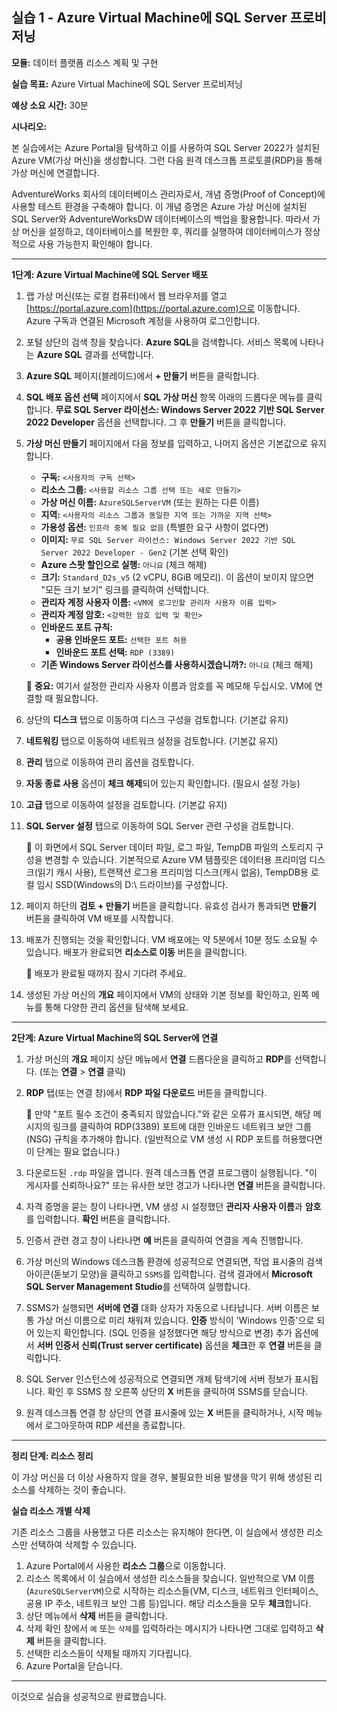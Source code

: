 
## 실습 1 - Azure Virtual Machine에 SQL Server 프로비저닝

**모듈:** 데이터 플랫폼 리소스 계획 및 구현

**실습 목표:** Azure Virtual Machine에 SQL Server 프로비저닝

**예상 소요 시간:** 30분

**시나리오:**

본 실습에서는 Azure Portal을 탐색하고 이를 사용하여 SQL Server 2022가 설치된 Azure VM(가상 머신)을 생성합니다. 그런 다음 원격 데스크톱 프로토콜(RDP)을 통해 가상 머신에 연결합니다.

AdventureWorks 회사의 데이터베이스 관리자로서, 개념 증명(Proof of Concept)에 사용할 테스트 환경을 구축해야 합니다. 이 개념 증명은 Azure 가상 머신에 설치된 SQL Server와 AdventureWorksDW 데이터베이스의 백업을 활용합니다. 따라서 가상 머신을 설정하고, 데이터베이스를 복원한 후, 쿼리를 실행하여 데이터베이스가 정상적으로 사용 가능한지 확인해야 합니다.

---

**1단계: Azure Virtual Machine에 SQL Server 배포**

1.  랩 가상 머신(또는 로컬 컴퓨터)에서 웹 브라우저를 열고 [https://portal.azure.com](https://portal.azure.com)으로 이동합니다. Azure 구독과 연결된 Microsoft 계정을 사용하여 로그인합니다.

2.  포털 상단의 검색 창을 찾습니다. **Azure SQL**을 검색합니다. 서비스 목록에 나타나는 **Azure SQL** 결과를 선택합니다.

3.  **Azure SQL** 페이지(블레이드)에서 **+ 만들기** 버튼을 클릭합니다.

4.  **SQL 배포 옵션 선택** 페이지에서 **SQL 가상 머신** 항목 아래의 드롭다운 메뉴를 클릭합니다. **무료 SQL Server 라이선스: Windows Server 2022 기반 SQL Server 2022 Developer** 옵션을 선택합니다. 그 후 **만들기** 버튼을 클릭합니다.

5.  **가상 머신 만들기** 페이지에서 다음 정보를 입력하고, 나머지 옵션은 기본값으로 유지합니다.

    *   **구독:** `<사용자의 구독 선택>`
    *   **리소스 그룹:** `<사용할 리소스 그룹 선택 또는 새로 만들기>`
    *   **가상 머신 이름:** `AzureSQLServerVM` (또는 원하는 다른 이름)
    *   **지역:** `<사용자의 리소스 그룹과 동일한 지역 또는 가까운 지역 선택>`
    *   **가용성 옵션:** `인프라 중복 필요 없음` (특별한 요구 사항이 없다면)
    *   **이미지:** `무료 SQL Server 라이선스: Windows Server 2022 기반 SQL Server 2022 Developer - Gen2` (기본 선택 확인)
    *   **Azure 스팟 할인으로 실행:** `아니요` (체크 해제)
    *   **크기:** `Standard_D2s_v5` (2 vCPU, 8GiB 메모리). 이 옵션이 보이지 않으면 "모든 크기 보기" 링크를 클릭하여 선택합니다.
    *   **관리자 계정 사용자 이름:** `<VM에 로그인할 관리자 사용자 이름 입력>`
    *   **관리자 계정 암호:** `<강력한 암호 입력 및 확인>`
    *   **인바운드 포트 규칙:**
        *   **공용 인바운드 포트:** `선택한 포트 허용`
        *   **인바운드 포트 선택:** `RDP (3389)`
    *   **기존 Windows Server 라이선스를 사용하시겠습니까?:** `아니요` (체크 해제)

    📝 **중요:** 여기서 설정한 관리자 사용자 이름과 암호를 꼭 메모해 두십시오. VM에 연결할 때 필요합니다.

6.  상단의 **디스크** 탭으로 이동하여 디스크 구성을 검토합니다. (기본값 유지)

7.  **네트워킹** 탭으로 이동하여 네트워크 설정을 검토합니다. (기본값 유지)

8.  **관리** 탭으로 이동하여 관리 옵션을 검토합니다.

9.  **자동 종료 사용** 옵션이 **체크 해제**되어 있는지 확인합니다. (필요시 설정 가능)

10. **고급** 탭으로 이동하여 설정을 검토합니다. (기본값 유지)

11. **SQL Server 설정** 탭으로 이동하여 SQL Server 관련 구성을 검토합니다.

    📝 이 화면에서 SQL Server 데이터 파일, 로그 파일, TempDB 파일의 스토리지 구성을 변경할 수 있습니다. 기본적으로 Azure VM 템플릿은 데이터용 프리미엄 디스크(읽기 캐시 사용), 트랜잭션 로그용 프리미엄 디스크(캐시 없음), TempDB용 로컬 임시 SSD(Windows의 D:\ 드라이브)를 구성합니다.

12. 페이지 하단의 **검토 + 만들기** 버튼을 클릭합니다. 유효성 검사가 통과되면 **만들기** 버튼을 클릭하여 VM 배포를 시작합니다.

13. 배포가 진행되는 것을 확인합니다. VM 배포에는 약 5분에서 10분 정도 소요될 수 있습니다. 배포가 완료되면 **리소스로 이동** 버튼을 클릭합니다.

    📝 배포가 완료될 때까지 잠시 기다려 주세요.

14. 생성된 가상 머신의 **개요** 페이지에서 VM의 상태와 기본 정보를 확인하고, 왼쪽 메뉴를 통해 다양한 관리 옵션을 탐색해 보세요.

---

**2단계: Azure Virtual Machine의 SQL Server에 연결**

1.  가상 머신의 **개요** 페이지 상단 메뉴에서 **연결** 드롭다운을 클릭하고 **RDP**를 선택합니다. (또는 **연결** > **연결** 클릭)

2.  **RDP** 탭(또는 연결 창)에서 **RDP 파일 다운로드** 버튼을 클릭합니다.

    📝 만약 "포트 필수 조건이 충족되지 않았습니다."와 같은 오류가 표시되면, 해당 메시지의 링크를 클릭하여 RDP(3389) 포트에 대한 인바운드 네트워크 보안 그룹(NSG) 규칙을 추가해야 합니다. (일반적으로 VM 생성 시 RDP 포트를 허용했다면 이 단계는 필요 없습니다.)

3.  다운로드된 `.rdp` 파일을 엽니다. 원격 데스크톱 연결 프로그램이 실행됩니다. "이 게시자를 신뢰하나요?" 또는 유사한 보안 경고가 나타나면 **연결** 버튼을 클릭합니다.

4.  자격 증명을 묻는 창이 나타나면, VM 생성 시 설정했던 **관리자 사용자 이름**과 **암호**를 입력합니다. **확인** 버튼을 클릭합니다.

5.  인증서 관련 경고 창이 나타나면 **예** 버튼을 클릭하여 연결을 계속 진행합니다.

6.  가상 머신의 Windows 데스크톱 환경에 성공적으로 연결되면, 작업 표시줄의 검색 아이콘(돋보기 모양)을 클릭하고 `SSMS`를 입력합니다. 검색 결과에서 **Microsoft SQL Server Management Studio**를 선택하여 실행합니다.

7.  SSMS가 실행되면 **서버에 연결** 대화 상자가 자동으로 나타납니다. 서버 이름은 보통 가상 머신 이름으로 미리 채워져 있습니다. **인증** 방식이 'Windows 인증'으로 되어 있는지 확인합니다. (SQL 인증을 설정했다면 해당 방식으로 변경) 추가 옵션에서 **서버 인증서 신뢰(Trust server certificate)** 옵션을 **체크**한 후 **연결** 버튼을 클릭합니다.

8.  SQL Server 인스턴스에 성공적으로 연결되면 개체 탐색기에 서버 정보가 표시됩니다. 확인 후 SSMS 창 오른쪽 상단의 **X** 버튼을 클릭하여 SSMS를 닫습니다.

9.  원격 데스크톱 연결 창 상단의 연결 표시줄에 있는 **X** 버튼을 클릭하거나, 시작 메뉴에서 로그아웃하여 RDP 세션을 종료합니다.

---

**정리 단계: 리소스 정리**

이 가상 머신을 더 이상 사용하지 않을 경우, 불필요한 비용 발생을 막기 위해 생성된 리소스를 삭제하는 것이 좋습니다.

**실습 리소스 개별 삭제**

기존 리소스 그룹을 사용했고 다른 리소스는 유지해야 한다면, 이 실습에서 생성한 리소스만 선택하여 삭제할 수 있습니다.

1.  Azure Portal에서 사용한 **리소스 그룹**으로 이동합니다.
2.  리소스 목록에서 이 실습에서 생성한 리소스들을 찾습니다. 일반적으로 VM 이름(`AzureSQLServerVM`)으로 시작하는 리소스들(VM, 디스크, 네트워크 인터페이스, 공용 IP 주소, 네트워크 보안 그룹 등)입니다. 해당 리소스들을 모두 **체크**합니다.
3.  상단 메뉴에서 **삭제** 버튼을 클릭합니다.
4.  삭제 확인 창에서 `예` 또는 `삭제`를 입력하라는 메시지가 나타나면 그대로 입력하고 **삭제** 버튼을 클릭합니다.
5.  선택한 리소스들이 삭제될 때까지 기다립니다.
6.  Azure Portal을 닫습니다.

---

이것으로 실습을 성공적으로 완료했습니다.
